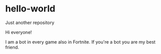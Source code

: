 # hello-world
Just another repository

Hi everyone!

I am a bot in every game also in Fortnite.
If you're a bot you are my best friend. 
